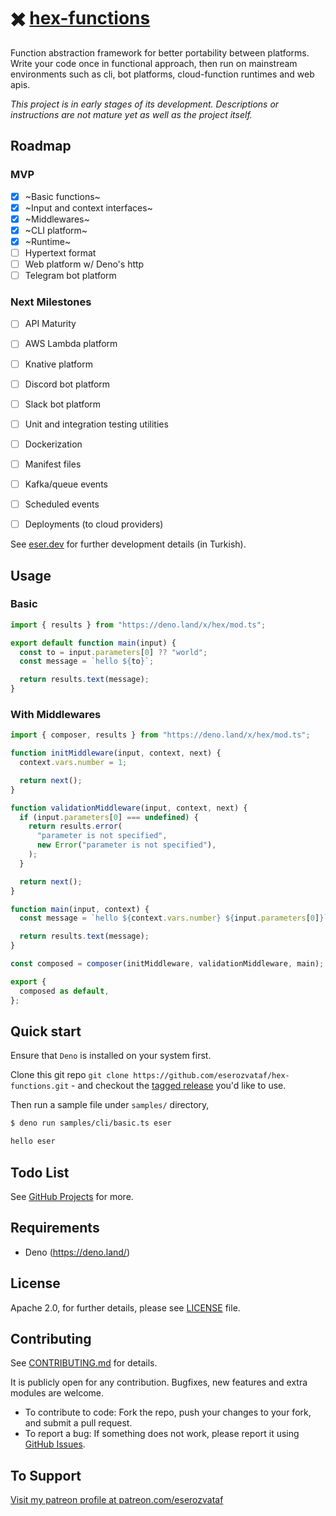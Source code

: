 # ✖️ [hex-functions](https://github.com/eserozvataf/hex-functions)

Function abstraction framework for better portability between platforms. Write your code once in functional approach, then run on mainstream environments such as cli, bot platforms, cloud-function runtimes and web apis.

*This project is in early stages of its development. Descriptions or instructions are not mature yet as well as the project itself.*

## Roadmap

### MVP

- [x] ~Basic functions~
- [x] ~Input and context interfaces~
- [x] ~Middlewares~
- [x] ~CLI platform~
- [x] ~Runtime~
- [ ] Hypertext format
- [ ] Web platform w/ Deno's http
- [ ] Telegram bot platform

### Next Milestones

- [ ] API Maturity
- [ ] AWS Lambda platform
- [ ] Knative platform
- [ ] Discord bot platform
- [ ] Slack bot platform
- [ ] Unit and integration testing utilities
- [ ] Dockerization
- [ ] Manifest files
- [ ] Kafka/queue events
- [ ] Scheduled events
- [ ] Deployments (to cloud providers)


See [eser.dev](https://eser.dev) for further development details (in Turkish).


## Usage

### Basic

```js
import { results } from "https://deno.land/x/hex/mod.ts";

export default function main(input) {
  const to = input.parameters[0] ?? "world";
  const message = `hello ${to}`;

  return results.text(message);
}
```

### With Middlewares

```js
import { composer, results } from "https://deno.land/x/hex/mod.ts";

function initMiddleware(input, context, next) {
  context.vars.number = 1;

  return next();
}

function validationMiddleware(input, context, next) {
  if (input.parameters[0] === undefined) {
    return results.error(
      "parameter is not specified",
      new Error("parameter is not specified"),
    );
  }

  return next();
}

function main(input, context) {
  const message = `hello ${context.vars.number} ${input.parameters[0]}`;

  return results.text(message);
}

const composed = composer(initMiddleware, validationMiddleware, main);

export {
  composed as default,
};
```


## Quick start

Ensure that `Deno` is installed on your system first.

Clone this git repo `git clone
   https://github.com/eserozvataf/hex-functions.git` - and checkout the [tagged
   release](https://github.com/eserozvataf/hex-functions/releases) you'd like to
   use.

Then run a sample file under `samples/` directory,

```sh
$ deno run samples/cli/basic.ts eser

hello eser
```


## Todo List

See [GitHub Projects](https://github.com/eserozvataf/hex-functions/projects) for more.


## Requirements

* Deno (https://deno.land/)


## License

Apache 2.0, for further details, please see [LICENSE](LICENSE) file.


## Contributing

See [CONTRIBUTING.md](CONTRIBUTING.md) for details.

It is publicly open for any contribution. Bugfixes, new features and extra modules are welcome.

* To contribute to code: Fork the repo, push your changes to your fork, and submit a pull request.
* To report a bug: If something does not work, please report it using [GitHub Issues](https://github.com/eserozvataf/hex-functions/issues).


## To Support

[Visit my patreon profile at patreon.com/eserozvataf](https://www.patreon.com/eserozvataf)
